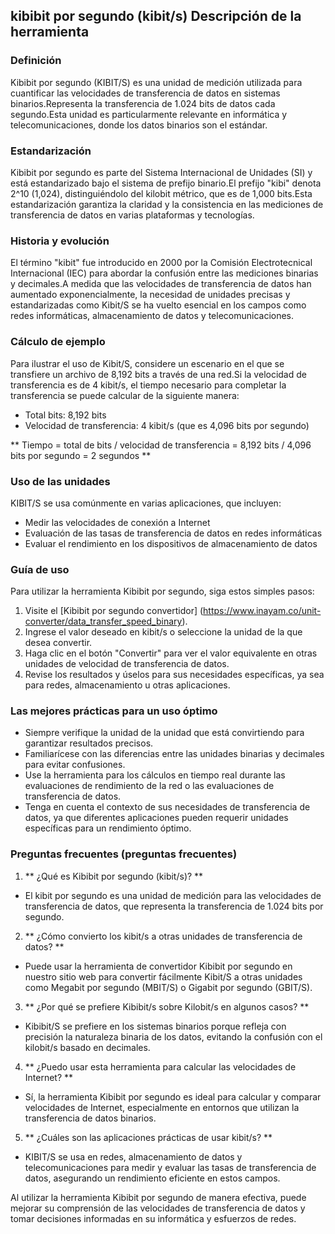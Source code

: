 ## kibibit por segundo (kibit/s) Descripción de la herramienta

### Definición
Kibibit por segundo (KIBIT/S) es una unidad de medición utilizada para cuantificar las velocidades de transferencia de datos en sistemas binarios.Representa la transferencia de 1.024 bits de datos cada segundo.Esta unidad es particularmente relevante en informática y telecomunicaciones, donde los datos binarios son el estándar.

### Estandarización
Kibibit por segundo es parte del Sistema Internacional de Unidades (SI) y está estandarizado bajo el sistema de prefijo binario.El prefijo "kibi" denota 2^10 (1,024), distinguiéndolo del kilobit métrico, que es de 1,000 bits.Esta estandarización garantiza la claridad y la consistencia en las mediciones de transferencia de datos en varias plataformas y tecnologías.

### Historia y evolución
El término "kibit" fue introducido en 2000 por la Comisión Electrotecnical Internacional (IEC) para abordar la confusión entre las mediciones binarias y decimales.A medida que las velocidades de transferencia de datos han aumentado exponencialmente, la necesidad de unidades precisas y estandarizadas como Kibit/S se ha vuelto esencial en los campos como redes informáticas, almacenamiento de datos y telecomunicaciones.

### Cálculo de ejemplo
Para ilustrar el uso de Kibit/S, considere un escenario en el que se transfiere un archivo de 8,192 bits a través de una red.Si la velocidad de transferencia es de 4 kibit/s, el tiempo necesario para completar la transferencia se puede calcular de la siguiente manera:

- Total bits: 8,192 bits
- Velocidad de transferencia: 4 kibit/s (que es 4,096 bits por segundo)

** Tiempo = total de bits / velocidad de transferencia = 8,192 bits / 4,096 bits por segundo = 2 segundos **

### Uso de las unidades
KIBIT/S se usa comúnmente en varias aplicaciones, que incluyen:
- Medir las velocidades de conexión a Internet
- Evaluación de las tasas de transferencia de datos en redes informáticas
- Evaluar el rendimiento en los dispositivos de almacenamiento de datos

### Guía de uso
Para utilizar la herramienta Kibibit por segundo, siga estos simples pasos:
1. Visite el [Kibibit por segundo convertidor] (https://www.inayam.co/unit-converter/data_transfer_speed_binary).
2. Ingrese el valor deseado en kibit/s o seleccione la unidad de la que desea convertir.
3. Haga clic en el botón "Convertir" para ver el valor equivalente en otras unidades de velocidad de transferencia de datos.
4. Revise los resultados y úselos para sus necesidades específicas, ya sea para redes, almacenamiento u otras aplicaciones.

### Las mejores prácticas para un uso óptimo
- Siempre verifique la unidad de la unidad que está convirtiendo para garantizar resultados precisos.
- Familiarícese con las diferencias entre las unidades binarias y decimales para evitar confusiones.
- Use la herramienta para los cálculos en tiempo real durante las evaluaciones de rendimiento de la red o las evaluaciones de transferencia de datos.
- Tenga en cuenta el contexto de sus necesidades de transferencia de datos, ya que diferentes aplicaciones pueden requerir unidades específicas para un rendimiento óptimo.

### Preguntas frecuentes (preguntas frecuentes)

1. ** ¿Qué es Kibibit por segundo (kibit/s)? **
- El kibit por segundo es una unidad de medición para las velocidades de transferencia de datos, que representa la transferencia de 1.024 bits por segundo.

2. ** ¿Cómo convierto los kibit/s a otras unidades de transferencia de datos? **
- Puede usar la herramienta de convertidor Kibibit por segundo en nuestro sitio web para convertir fácilmente Kibit/S a otras unidades como Megabit por segundo (MBIT/S) o Gigabit por segundo (GBIT/S).

3. ** ¿Por qué se prefiere Kibibit/s sobre Kilobit/s en algunos casos? **
- Kibibit/S se prefiere en los sistemas binarios porque refleja con precisión la naturaleza binaria de los datos, evitando la confusión con el kilobit/s basado en decimales.

4. ** ¿Puedo usar esta herramienta para calcular las velocidades de Internet? **
- Sí, la herramienta Kibibit por segundo es ideal para calcular y comparar velocidades de Internet, especialmente en entornos que utilizan la transferencia de datos binarios.

5. ** ¿Cuáles son las aplicaciones prácticas de usar kibit/s? **
- KIBIT/S se usa en redes, almacenamiento de datos y telecomunicaciones para medir y evaluar las tasas de transferencia de datos, asegurando un rendimiento eficiente en estos campos.

Al utilizar la herramienta Kibibit por segundo de manera efectiva, puede mejorar su comprensión de las velocidades de transferencia de datos y tomar decisiones informadas en su informática y esfuerzos de redes.